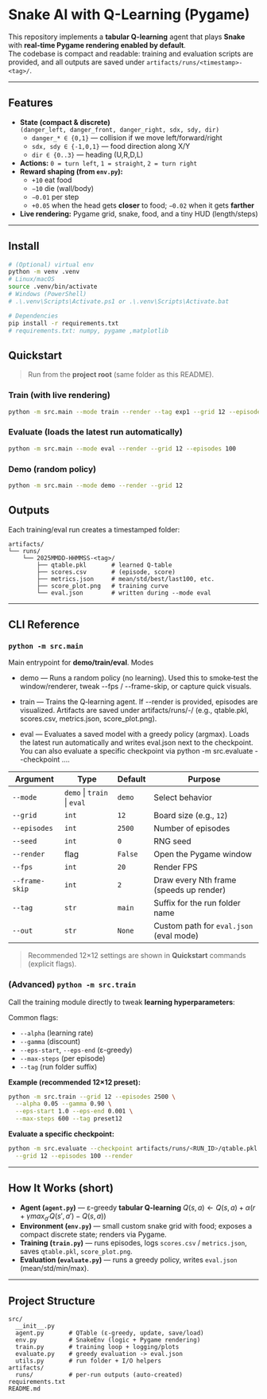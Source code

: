 # Snake AI with Q-Learning (Pygame)

This repository implements a **tabular Q-learning** agent that plays **Snake** with **real-time Pygame rendering enabled by default**.  
The codebase is compact and readable: training and evaluation scripts are provided, and all outputs are saved under `artifacts/runs/<timestamp>-<tag>/`.


---

## Features

- **State (compact & discrete)**  
  `(danger_left, danger_front, danger_right, sdx, sdy, dir)`  
  - `danger_* ∈ {0,1}` — collision if we move left/forward/right  
  - `sdx, sdy ∈ {-1,0,1}` — food direction along X/Y  
  - `dir ∈ {0..3}` — heading (U,R,D,L)
- **Actions:** `0 = turn left`, `1 = straight`, `2 = turn right`
- **Reward shaping (from `env.py`):**
  - `+10` eat food
  - `−10` die (wall/body)
  - `−0.01` per step
  - `+0.05` when the head gets **closer** to food; `−0.02` when it gets **farther**
- **Live rendering:** Pygame grid, snake, food, and a tiny HUD (length/steps)

---

## Install

```bash
# (Optional) virtual env
python -m venv .venv
# Linux/macOS
source .venv/bin/activate
# Windows (PowerShell)
# .\.venv\Scripts\Activate.ps1 or .\.venv\Scripts\Activate.bat

# Dependencies
pip install -r requirements.txt
# requirements.txt: numpy, pygame ,matplotlib

```

## Quickstart

> Run from the **project root** (same folder as this README).

### Train (with live rendering)

```bash
python -m src.main --mode train --render --tag exp1 --grid 12 --episodes 2500
```

### Evaluate (loads the latest run automatically)

```bash
python -m src.main --mode eval --render --grid 12 --episodes 100
```

### Demo (random policy)
```bash
python -m src.main --mode demo --render --grid 12 
```

## Outputs

Each training/eval run creates a timestamped folder:

```
artifacts/
└── runs/
    └── 2025MMDD-HHMMSS-<tag>/
        ├── qtable.pkl       # learned Q-table
        ├── scores.csv       # (episode, score)
        ├── metrics.json     # mean/std/best/last100, etc.
        ├── score_plot.png   # training curve
        └── eval.json        # written during --mode eval
```

---

## CLI Reference

### `python -m src.main`

Main entrypoint for **demo/train/eval**.
Modes

* demo — Runs a random policy (no learning). Used this to smoke‑test the window/renderer, tweak --fps / --frame-skip, or capture quick visuals.

* train — Trains the Q‑learning agent. If --render is provided, episodes are visualized. Artifacts are saved under artifacts/runs/<timestamp>-<tag>/ (e.g., qtable.pkl, scores.csv, metrics.json, score_plot.png).

* eval — Evaluates a saved model with a greedy policy (argmax). Loads the latest run automatically and writes eval.json next to the checkpoint. You can also evaluate a specific checkpoint via python -m src.evaluate --checkpoint ....


| Argument       | Type                        | Default | Purpose                                 |
| -------------- | --------------------------- | ------- | --------------------------------------- |
| `--mode`       | `demo` \| `train` \| `eval` | `demo`  | Select behavior                         |
| `--grid`       | `int`                       | `12`    | Board size (e.g., `12`)                 |
| `--episodes`   | `int`                       | `2500`  | Number of episodes                      |
| `--seed`       | `int`                       | `0`     | RNG seed                                |
| `--render`     | flag                        | `False` | Open the Pygame window                  |
| `--fps`        | `int`                       | `20`    | Render FPS                              |
| `--frame-skip` | `int`                       | `2`     | Draw every Nth frame (speeds up render) |
| `--tag`        | `str`                       | `main`  | Suffix for the run folder name          |
| `--out`        | `str`                       | `None`  | Custom path for `eval.json` (eval mode) |

> Recommended 12×12 settings are shown in **Quickstart** commands (explicit flags).

### (Advanced) `python -m src.train`

Call the training module directly to tweak **learning hyperparameters**:

Common flags:

* `--alpha` (learning rate)
* `--gamma` (discount)
* `--eps-start`, `--eps-end` (ε-greedy)
* `--max-steps` (per episode)
* `--tag` (run folder suffix)

**Example (recommended 12×12 preset):**

```bash
python -m src.train --grid 12 --episodes 2500 \
  --alpha 0.05 --gamma 0.90 \
  --eps-start 1.0 --eps-end 0.001 \
  --max-steps 600 --tag preset12
```

**Evaluate a specific checkpoint:**

```bash
python -m src.evaluate --checkpoint artifacts/runs/<RUN_ID>/qtable.pkl \
  --grid 12 --episodes 100 --render
```

---

## How It Works (short)

* **Agent (`agent.py`)** — ε-greedy **tabular Q-learning**
  $Q(s,a) ← Q(s,a) + α ( r + γ max_{a'} Q(s',a') − Q(s,a) )$
* **Environment (`env.py`)** — small custom snake grid with food; exposes a compact discrete state; renders via Pygame.
* **Training (`train.py`)** — runs episodes, logs `scores.csv` / `metrics.json`, saves `qtable.pkl`, `score_plot.png`.
* **Evaluation (`evaluate.py`)** — runs a greedy policy, writes `eval.json` (mean/std/min/max).

---

## Project Structure

```
src/
  __init__.py
  agent.py       # QTable (ε-greedy, update, save/load)
  env.py         # SnakeEnv (logic + Pygame rendering)
  train.py       # training loop + logging/plots
  evaluate.py    # greedy evaluation -> eval.json
  utils.py       # run folder + I/O helpers 
artifacts/
  runs/          # per-run outputs (auto-created)
requirements.txt
README.md
```

